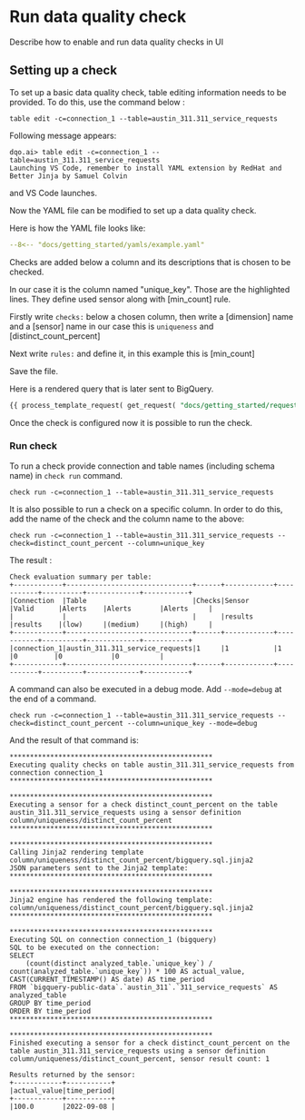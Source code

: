 # Run data quality check

Describe how to enable and run data quality checks in UI



## Setting up a check
To set up a basic data quality check, table editing information needs to be provided.
To do this, use the command below :
```
table edit -c=connection_1 --table=austin_311.311_service_requests
```
Following message appears:
```
dqo.ai> table edit -c=connection_1 --table=austin_311.311_service_requests
Launching VS Code, remember to install YAML extension by RedHat and Better Jinja by Samuel Colvin
```
and VS Code launches.

Now the YAML file can be modified to set up a data quality check.

Here is how the YAML file looks like:
```yaml linenums="1" hl_lines="16-26"
--8<-- "docs/getting_started/yamls/example.yaml"
```
Checks are added below a column and its descriptions that is chosen to be checked.

In our case it is the column named "unique_key".
Those are the highlighted lines. They define used sensor along with [min_count] rule.

Firstly write `checks:` below a chosen column, then write a [dimension] name and a [sensor] name in our case this is `uniqueness` and [distinct_count_percent]

Next write `rules:` and define it, in this example this is [min_count]

Save the file.

Here is a rendered query that is later sent to BigQuery.

```SQL
{{ process_template_request( get_request( "docs/getting_started/requests/example.json" ) ) }}
```


Once the check is configured now it is possible to run the check.

### Run check
To run a check provide connection and table names (including schema name) in
`check run` command.

```
check run -c=connection_1 --table=austin_311.311_service_requests
```

It is also possible to run a check on a specific column.
In order to do this, add the name of the check and the column name to the above:

```
check run -c=connection_1 --table=austin_311.311_service_requests --check=distinct_count_percent --column=unique_key
```
The result :

```
Check evaluation summary per table:
+------------+-------------------------------+------+------------+-----------+----------+-------------+-----------+
|Connection  |Table                          |Checks|Sensor      |Valid      |Alerts    |Alerts       |Alerts     |
|            |                               |      |results     |results    |(low)     |(medium)     |(high)     |
+------------+-------------------------------+------+------------+-----------+----------+-------------+-----------+
|connection_1|austin_311.311_service_requests|1     |1           |1          |0         |0            |0          |
+------------+-------------------------------+------+------------+-----------+----------+-------------+-----------+
```
A command can also be executed in a debug mode. Add `--mode=debug` at the end of a command.
```
check run -c=connection_1 --table=austin_311.311_service_requests --check=distinct_count_percent --column=unique_key --mode=debug
```
And the result of that command is:

``` 
**************************************************
Executing quality checks on table austin_311.311_service_requests from connection connection_1
**************************************************

**************************************************
Executing a sensor for a check distinct_count_percent on the table austin_311.311_service_requests using a sensor definition column/uniqueness/distinct_count_percent
**************************************************

**************************************************
Calling Jinja2 rendering template column/uniqueness/distinct_count_percent/bigquery.sql.jinja2
JSON parameters sent to the Jinja2 template:
**************************************************

**************************************************
Jinja2 engine has rendered the following template:
column/uniqueness/distinct_count_percent/bigquery.sql.jinja2
**************************************************

**************************************************
Executing SQL on connection connection_1 (bigquery)
SQL to be executed on the connection:
SELECT
    (count(distinct analyzed_table.`unique_key`) / count(analyzed_table.`unique_key`)) * 100 AS actual_value, CAST(CURRENT_TIMESTAMP() AS date) AS time_period
FROM `bigquery-public-data`.`austin_311`.`311_service_requests` AS analyzed_table
GROUP BY time_period
ORDER BY time_period
**************************************************

**************************************************
Finished executing a sensor for a check distinct_count_percent on the table austin_311.311_service_requests using a sensor definition column/uniqueness/distinct_count_percent, sensor result count: 1

Results returned by the sensor:
+------------+-----------+
|actual_value|time_period|
+------------+-----------+
|100.0       |2022-09-08 |
```
